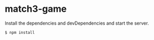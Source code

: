 # match3-game

Install the dependencies and devDependencies and start the server.

```sh
$ npm install
```